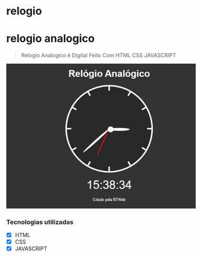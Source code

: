 # relogio
 # relogio analogico
> Relogio Analogico é Digital Feito Com HTML CSS JAVASCRIPT
<img src="https://github.com/gfranca11/relogio/blob/main/Anima%C3%A7%C3%A3o.gif" alt="RELOGIO">

### Tecnologias utilizadas

- [x] HTML
- [x] CSS
- [x] JAVASCRIPT
